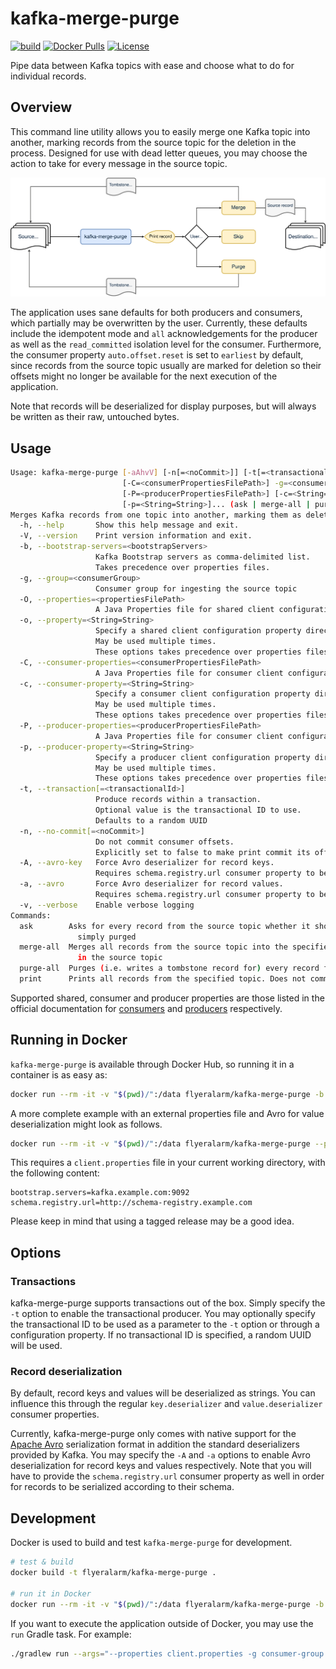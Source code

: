 # kafka-merge-purge
[![build](https://github.com/flyeralarm/kafka-merge-purge/workflows/build-dev/badge.svg)](https://github.com/domnikl/schema-registry-gitops/actions)
[![Docker Pulls](https://img.shields.io/docker/pulls/flyeralarm/kafka-merge-purge)](https://hub.docker.com/repository/docker/flyeralarm/kafka-merge-purge)
[![License](https://img.shields.io/badge/License-Apache%202.0-blue.svg)](LICENSE)

Pipe data between Kafka topics with ease and choose what to do for individual records.

## Overview
This command line utility allows you to easily merge one Kafka topic into another, marking records from the source topic
for the deletion in the process. Designed for use with dead letter queues, you may choose the action to take for every
message in the source topic.

![Source topic -> kafka-merge-purge -> Print record -> User input -> Destination Topic](diagram.svg)

The application uses sane defaults for both producers and consumers, which partially may be overwritten by the user.
Currently, these defaults include the idempotent mode and `all` acknowledgements for the producer as well as
the `read_committed` isolation level for the consumer. Furthermore, the consumer property `auto.offset.reset` is set to
`earliest` by default, since records from the source topic usually are marked for deletion so their offsets might no longer
be available for the next execution of the application.

Note that records will be deserialized for display purposes, but will always be written as their raw, untouched bytes.

## Usage
```sh
Usage: kafka-merge-purge [-aAhvV] [-n[=<noCommit>]] [-t[=<transactionalId>]] [-b=<bootstrapServers>]
                         [-C=<consumerPropertiesFilePath>] -g=<consumerGroup> [-O=<propertiesFilePath>]
                         [-P=<producerPropertiesFilePath>] [-c=<String=String>]... [-o=<String=String>]...
                         [-p=<String=String>]... (ask | merge-all | purge-all | print)
Merges Kafka records from one topic into another, marking them as deleted in the old topic in the process
  -h, --help       Show this help message and exit.
  -V, --version    Print version information and exit.
  -b, --bootstrap-servers=<bootstrapServers>
                   Kafka Bootstrap servers as comma-delimited list.
                   Takes precedence over properties files.
  -g, --group=<consumerGroup>
                   Consumer group for ingesting the source topic
  -O, --properties=<propertiesFilePath>
                   A Java Properties file for shared client configuration (optional)
  -o, --property=<String=String>
                   Specify a shared client configuration property directly.
                   May be used multiple times.
                   These options takes precedence over properties files.
  -C, --consumer-properties=<consumerPropertiesFilePath>
                   A Java Properties file for consumer client configuration (optional)
  -c, --consumer-property=<String=String>
                   Specify a consumer client configuration property directly.
                   May be used multiple times.
                   These options takes precedence over properties files.
  -P, --producer-properties=<producerPropertiesFilePath>
                   A Java Properties file for consumer client configuration (optional)
  -p, --producer-property=<String=String>
                   Specify a producer client configuration property directly.
                   May be used multiple times.
                   These options takes precedence over properties files.
  -t, --transaction[=<transactionalId>]
                   Produce records within a transaction.
                   Optional value is the transactional ID to use.
                   Defaults to a random UUID
  -n, --no-commit[=<noCommit>]
                   Do not commit consumer offsets.
                   Explicitly set to false to make print commit its offsets
  -A, --avro-key   Force Avro deserializer for record keys.
                   Requires schema.registry.url consumer property to be set
  -a, --avro       Force Avro deserializer for record values.
                   Requires schema.registry.url consumer property to be set
  -v, --verbose    Enable verbose logging
Commands:
  ask        Asks for every record from the source topic whether it should be merged into the destination topic or
               simply purged
  merge-all  Merges all records from the source topic into the specified destination topic and marks them for deletion
               in the source topic
  purge-all  Purges (i.e. writes a tombstone record for) every record from the specified topic
  print      Prints all records from the specified topic. Does not commit offsets by default
```

Supported shared, consumer and producer properties are those listed in the official documentation for [consumers](https://docs.confluent.io/platform/current/installation/configuration/consumer-configs.html)
and [producers](https://docs.confluent.io/platform/current/installation/configuration/producer-configs.html) respectively.

## Running in Docker
`kafka-merge-purge` is available through Docker Hub, so running it in a container is as easy as:

```sh
docker run --rm -it -v "$(pwd)/":/data flyeralarm/kafka-merge-purge -b kafka.example.com:9092 -g consumer-group ask sourceTopic destinationTopic
```

A more complete example with an external properties file and Avro for value deserialization might look as follows.
```sh
docker run --rm -it -v "$(pwd)/":/data flyeralarm/kafka-merge-purge --properties /data/client.properties -g consumer-group -a ask sourceTopic destinationTopic
```
This requires a `client.properties` file in your current working directory, with the following content:
```properties
bootstrap.servers=kafka.example.com:9092
schema.registry.url=http://schema-registry.example.com
```

Please keep in mind that using a tagged release may be a good idea.

## Options
### Transactions
kafka-merge-purge supports transactions out of the box. Simply specify the `-t` option to enable the transactional producer.
You may optionally specify the transactional ID to be used as a parameter to the `-t` option or through a configuration property.
If no transactional ID is specified, a random UUID will be used.

### Record deserialization
By default, record keys and values will be deserialized as strings. You can influence this through the regular `key.deserializer` and `value.deserializer` consumer properties.

Currently, kafka-merge-purge only comes with native support for the [Apache Avro](https://avro.apache.org/) serialization format in addition the standard deserializers provided by Kafka.
You may specify the `-A` and `-a` options to enable Avro deserialization for record keys and values respectively.
Note that you will have to provide the `schema.registry.url` consumer property as well in order for records to be serialized according to their schema.

## Development

Docker is used to build and test `kafka-merge-purge` for development.

```sh
# test & build
docker build -t flyeralarm/kafka-merge-purge .

# run it in Docker
docker run --rm -it -v "$(pwd)/":/data flyeralarm/kafka-merge-purge -b kafka:9092 -g consumer-group ask sourceTopic destinationTopic
```

If you want to execute the application outside of Docker, you may use the `run` Gradle task. For example:
```sh
./gradlew run --args="--properties client.properties -g consumer-group ask sourceTopic destinationTopic"
```

